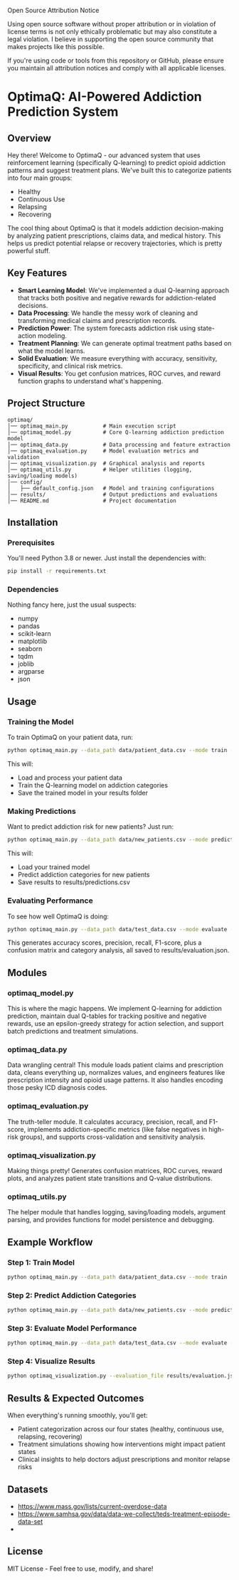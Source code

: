 Open Source Attribution Notice

Using open source software without proper attribution or in violation of license terms is not only ethically problematic but may also constitute a legal violation. I believe in supporting the open source community that makes projects like this possible.

If you're using code or tools from this repository or GitHub, please ensure you maintain all attribution notices and comply with all applicable licenses.

# OptimaQ: AI-Powered Addiction Prediction System

## Overview
Hey there! Welcome to OptimaQ - our advanced system that uses reinforcement learning (specifically Q-learning) to predict opioid addiction patterns and suggest treatment plans. We've built this to categorize patients into four main groups:
- Healthy
- Continuous Use
- Relapsing
- Recovering

The cool thing about OptimaQ is that it models addiction decision-making by analyzing patient prescriptions, claims data, and medical history. This helps us predict potential relapse or recovery trajectories, which is pretty powerful stuff.

## Key Features
- **Smart Learning Model**: We've implemented a dual Q-learning approach that tracks both positive and negative rewards for addiction-related decisions.  
- **Data Processing**: We handle the messy work of cleaning and transforming medical claims and prescription records.  
- **Prediction Power**: The system forecasts addiction risk using state-action modeling.  
- **Treatment Planning**: We can generate optimal treatment paths based on what the model learns.  
- **Solid Evaluation**: We measure everything with accuracy, sensitivity, specificity, and clinical risk metrics.  
- **Visual Results**: You get confusion matrices, ROC curves, and reward function graphs to understand what's happening.  

## Project Structure
```
optimaq/
│── optimaq_main.py           # Main execution script
│── optimaq_model.py          # Core Q-learning addiction prediction model
│── optimaq_data.py           # Data processing and feature extraction
│── optimaq_evaluation.py     # Model evaluation metrics and validation
│── optimaq_visualization.py  # Graphical analysis and reports
│── optimaq_utils.py          # Helper utilities (logging, saving/loading models)
│── config/
│   ├── default_config.json   # Model and training configurations
│── results/                  # Output predictions and evaluations
│── README.md                 # Project documentation
```

## Installation
### Prerequisites
You'll need Python 3.8 or newer. Just install the dependencies with:
```sh
pip install -r requirements.txt
```

### Dependencies
Nothing fancy here, just the usual suspects:
- numpy
- pandas
- scikit-learn
- matplotlib
- seaborn
- tqdm
- joblib
- argparse
- json

## Usage
### Training the Model
To train OptimaQ on your patient data, run:
```sh
python optimaq_main.py --data_path data/patient_data.csv --mode train --output_dir results/
```

This will:
- Load and process your patient data
- Train the Q-learning model on addiction categories
- Save the trained model in your results folder

### Making Predictions
Want to predict addiction risk for new patients? Just run:
```sh
python optimaq_main.py --data_path data/new_patients.csv --mode predict --model_path results/optimaq_model.pkl
```

This will:
- Load your trained model
- Predict addiction categories for new patients
- Save results to results/predictions.csv

### Evaluating Performance
To see how well OptimaQ is doing:
```sh
python optimaq_main.py --data_path data/test_data.csv --mode evaluate --model_path results/optimaq_model.pkl
```

This generates accuracy scores, precision, recall, F1-score, plus a confusion matrix and category analysis, all saved to results/evaluation.json.

## Modules

### optimaq_model.py
This is where the magic happens. We implement Q-learning for addiction prediction, maintain dual Q-tables for tracking positive and negative rewards, use an epsilon-greedy strategy for action selection, and support batch predictions and treatment simulations.

### optimaq_data.py
Data wrangling central! This module loads patient claims and prescription data, cleans everything up, normalizes values, and engineers features like prescription intensity and opioid usage patterns. It also handles encoding those pesky ICD diagnosis codes.

### optimaq_evaluation.py
The truth-teller module. It calculates accuracy, precision, recall, and F1-score, implements addiction-specific metrics (like false negatives in high-risk groups), and supports cross-validation and sensitivity analysis.

### optimaq_visualization.py
Making things pretty! Generates confusion matrices, ROC curves, reward plots, and analyzes patient state transitions and Q-value distributions.

### optimaq_utils.py
The helper module that handles logging, saving/loading models, argument parsing, and provides functions for model persistence and debugging.

## Example Workflow

### Step 1: Train Model
```sh
python optimaq_main.py --data_path data/patient_data.csv --mode train
```

### Step 2: Predict Addiction Categories
```sh
python optimaq_main.py --data_path data/new_patients.csv --mode predict --model_path results/optimaq_model.pkl
```

### Step 3: Evaluate Model Performance
```sh
python optimaq_main.py --data_path data/test_data.csv --mode evaluate --model_path results/optimaq_model.pkl
```

### Step 4: Visualize Results
```sh
python optimaq_visualization.py --evaluation_file results/evaluation.json
```

## Results & Expected Outcomes
When everything's running smoothly, you'll get:
- Patient categorization across our four states (healthy, continuous use, relapsing, recovering)
- Treatment simulations showing how interventions might impact patient states
- Clinical insights to help doctors adjust prescriptions and monitor relapse risks

## Datasets

- https://www.mass.gov/lists/current-overdose-data
- https://www.samhsa.gov/data/data-we-collect/teds-treatment-episode-data-set
- 

## License
MIT License - Feel free to use, modify, and share!
